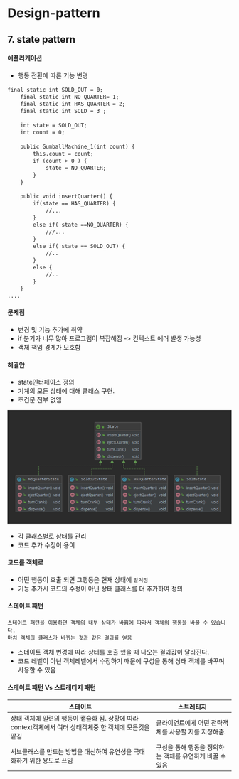 # Design-pattern

## 7. state pattern


#### 애플리케이션
- 행동 전환에 따른 기능 변경

```
final static int SOLD_OUT = 0;
    final static int NO_QUARTER= 1;
    final static int HAS_QUARTER = 2;
    final static int SOLD = 3 ;

    int state = SOLD_OUT;
    int count = 0;

    public GumballMachine_1(int count) {
        this.count = count;
        if (count > 0 ) {
            state = NO_QUARTER;
        }
    }

    public void insertQuarter() {
        if(state == HAS_QUARTER) {
            //...
        }
        else if( state ==NO_QUARTER) {
            ///...
        }
        else if( state == SOLD_OUT) {
            //..
        }
        else {
            //..
        }
    }
....
```

#### 문제점
* 변경 및 기능 추가에 취약
* if 분기가 너무 많아 프로그램이 복잡해짐 -> 컨텍스트 에러 발생 가능성
* 객체 책임 경계가 모호함

#### 해결안
* state인터페이스 정의
* 기계의 모든 상태에 대해 클래스 구현.
* 조건문 전부 없앰

![스테이트 다이어그램](img/state_diagram_01.PNG)
 
* 각 클래스별로 상태를 관리
* 코드 추가 수정이 용이

#### 코드를 객체로
* 어떤 행동이 호출 되면 그행동은 현재 상태에 `맡겨짐`
* 기능 추가시 코드의 수정이 아닌 상태 클래스를 더 추가하여 정의



#### 스테이트 패턴
```text
스테이트 패텬을 이용하면 객체의 내부 상태가 바뀜에 따라서 객체의 행동을 바꿀 수 있습니다.
마치 객체의 클래스가 바뀌는 것과 같은 결과를 얻음
``` 
* 스테이트 객체 변경에 따라 상태를 호출 했을 때 나오는 결과값이 달라진다.
* 코드 레벨이 아닌 객체레벨에서 수정하기 때문에 구성을 통해 상태 객체를 바꾸며 사용할 수 있음


#### 스테이트 패턴 Vs 스트래티지 패턴

스테이트 | 스트레티지 
----|----
상태 객체에 일련의 행동이 캡슐화 됨. 상황에 따라 context객체에서 여러 상태객체중 한 객체에 모든것을 맡김| 클라이언트에게 어떤 전략객체를 사용할 지를 지정해줌. 
서브클래스를 만드는 방법을 대신하여 유연성을 극대화하기 위한 용도로 쓰임 | 구성을 통해 행동을 정의하는 객체를 유연하게 바꿀  수 있음




